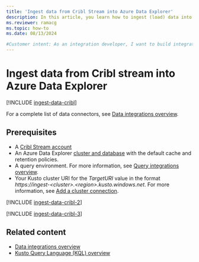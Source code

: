 ```yaml
---
title: 'Ingest data from Cribl Stream into Azure Data Explorer'
description: In this article, you learn how to ingest (load) data into Azure Data Explorer from Cribl stream.
ms.reviewer: ramacg
ms.topic: how-to
ms.date: 08/13/2024

#Customer intent: As an integration developer, I want to build integration pipelines from Cribl stream into Azure Data Explorer, so I can make data available for near real time analytics.
---
```

# Ingest data from Cribl stream into Azure Data Explorer

[!INCLUDE [ingest-data-cribl](includes/cross-repo/ingest-data-cribl.md)]

For a complete list of data connectors, see [Data integrations overview](integrate-data-overview.md).

## Prerequisites

* A [Cribl Stream account](https://cribl.io)
* An Azure Data Explorer [cluster and database](/azure/data-explorer/create-cluster-and-database) with the default cache and retention policies.
* A query environment. For more information, see [Query integrations overview](integrate-query-overview.md). <a id=ingestion-uri></a>
* Your Kusto cluster URI for the *TargetURI* value in the format *https://ingest-\<cluster>.\<region>.kusto.windows.net*. For more information, see [Add a cluster connection](add-cluster-connection.md#add-a-cluster-connection).

[!INCLUDE [ingest-data-cribl-2](includes/cross-repo/ingest-data-cribl-2.md)]

[!INCLUDE [ingest-data-cribl-3](includes/cross-repo/ingest-data-cribl-3.md)]

## Related content

* [Data integrations overview](integrate-data-overview.md)
* [Kusto Query Language (KQL) overview](kusto/query/index.md)
